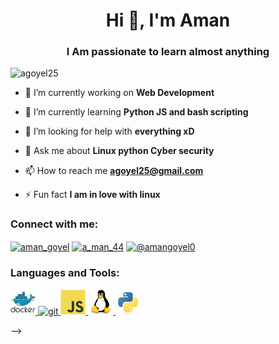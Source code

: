 <h1 align="center">Hi 👋, I'm Aman</h1>
<h3 align="center">I Am passionate to learn almost anything</h3>

<p align="left"> <img src="https://komarev.com/ghpvc/?username=agoyel25&label=Profile%20views&color=0e75b6&style=flat" alt="agoyel25" /> </p>

- 🔭 I’m currently working on **Web Development**

- 🌱 I’m currently learning **Python JS and bash scripting**

- 🤝 I’m looking for help with **everything xD**

- 💬 Ask me about **Linux python Cyber security**

- 📫 How to reach me **agoyel25@gmail.com**

- ⚡ Fun fact **I am in love with linux**


<h3 align="left">Connect with me:</h3>
<p align="left">
<a href="https://twitter.com/aman_goyel" target="blank"><img align="center" src="https://cdn.jsdelivr.net/npm/simple-icons@3.0.1/icons/twitter.svg" alt="aman_goyel" height="30" width="40" /></a>
<a href="https://instagram.com/a_man_44" target="blank"><img align="center" src="https://cdn.jsdelivr.net/npm/simple-icons@3.0.1/icons/instagram.svg" alt="a_man_44" height="30" width="40" /></a>
<a href="https://medium.com/@amangoyel0" target="blank"><img align="center" src="https://cdn.jsdelivr.net/npm/simple-icons@3.0.1/icons/medium.svg" alt="@amangoyel0" height="30" width="40" /></a>
</p>

<h3 align="left">Languages and Tools:</h3>
<p align="left"> <a href="https://www.docker.com/" target="_blank"> <img src="https://raw.githubusercontent.com/devicons/devicon/master/icons/docker/docker-original-wordmark.svg" alt="docker" width="40" height="40"/> </a> <a href="https://git-scm.com/" target="_blank"> <img src="https://www.vectorlogo.zone/logos/git-scm/git-scm-icon.svg" alt="git" width="40" height="40"/> </a> <a href="https://developer.mozilla.org/en-US/docs/Web/JavaScript" target="_blank"> <img src="https://raw.githubusercontent.com/devicons/devicon/master/icons/javascript/javascript-original.svg" alt="javascript" width="40" height="40"/> </a> <a href="https://www.linux.org/" target="_blank"> <img src="https://raw.githubusercontent.com/devicons/devicon/master/icons/linux/linux-original.svg" alt="linux" width="40" height="40"/> </a> <a href="https://www.python.org" target="_blank"> <img src="https://raw.githubusercontent.com/devicons/devicon/master/icons/python/python-original.svg" alt="python" width="40" height="40"/> </a> </p>


-->
